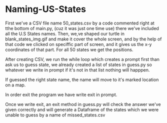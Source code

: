 # Naming-US-States

First we've a CSV file name 50_states.csv by a code commented right at tthe bottom of main.py, (cuz it was just one time use) there we've included all the U.S States names.
Then, we,ve shaped our turtle in blank_states_img.gif and make it cover the whole screen, and by the help of that code we clicked on speciffic part of screen,
and it gives us the x-y coordinates of that part. For all 50 states we get the positions.

After creating CSV, we run the while loop which creates a prompt first than ask us to guess state, we already created a list of states in guess.py so whatever we write
in prompt if it's not in that list nothing will happpen.

If guessed the right state name, the name will move to it's marked location on a map.

In order exit the program we have write exit in prompt.

Once we write exit, an exit method in guess.py will check the answer we've given correctly and will generate a Dataframe of the states which we were unable to guess
by a name of missed_states.csv

